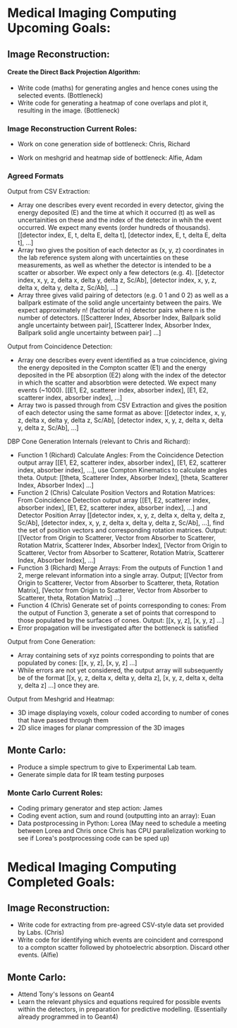 # Medical Imaging Computing Upcoming Goals:


## Image Reconstruction:

#### Create the Direct Back Projection Algorithm:


- Write code (maths) for generating angles and hence cones using the selected events. (Bottleneck)
- Write code for generating a heatmap of cone overlaps and plot it, resulting in the image. (Bottleneck)

### Image Reconstruction Current Roles:

- Work on cone generation side of bottleneck: Chris, Richard

- Work on meshgrid and heatmap side of bottleneck: Alfie, Adam

### Agreed Formats

Output from CSV Extraction: 
- Array one describes every event recorded in every detector, giving the energy deposited (E) and the time at which it occurred (t) as well as uncertainities on these and the index of the detector in whih the event occurred. We expect many events (order hundreds of thousands).
[[detector index, E, t, delta E, delta t], [detector index, E, t, delta E, delta t], ...]
- Array two gives the position of each detector as (x, y, z) coordinates in the lab reference system along with uncertainties on these measurements, as well as whether the detector is intended to be a scatter or absorber. We expect only a few detectors (e.g. 4).
[[detector index, x, y, z, delta x, delta y, delta z, Sc/Ab], [detector index, x, y, z, delta x, delta y, delta z, Sc/Ab], ...]
- Array three gives valid pairing of detectors (e.g. 0 1 and 0 2) as well as a ballpark estimate of the solid angle uncertainty between the pairs. We expect approximately n! (factorial of n) detector pairs where n is the number of detectors.
[[Scatterer Index, Absorber Index, Ballpark solid angle uncertainty between pair], [Scatterer Index, Absorber Index, Ballpark solid angle uncertainty between pair] ...]

Output from Coincidence Detection:
- Array one describes every event identified as a true coincidence, giving the energy deposited in the Compton scatter (E1) and the energy deposited in the PE absorption (E2) along with the index of the detector in which the scatter and absorbtion were detected. We expect many events (~1000).
[[E1, E2, scatterer index, absorber index], [E1, E2, scatterer index, absorber index], ...]
- Array two is passed through from CSV Extraction and gives the position of each detector using the same format as above:
[[detector index, x, y, z, delta x, delta y, delta z, Sc/Ab], [detector index, x, y, z, delta x, delta y, delta z, Sc/Ab], ...]

DBP Cone Generation Internals (relevant to Chris and Richard):
- Function 1 (Richard) Calculate Angles: From the Coincidence Detection output array [[E1, E2, scatterer index, absorber index], [E1, E2, scatterer index, absorber index], ...], use Compton Kinematics to calculate angles theta. Output: [[theta, Scatterer Index, Absorber Index], [theta, Scatterer Index, Absorber Index] ...]
- Function 2 (Chris) Calculate Position Vectors and Rotation Matrices: From Coincidence Detection output array [[E1, E2, scatterer index, absorber index], [E1, E2, scatterer index, absorber index], ...] and Detector Position Array [[detector index, x, y, z, delta x, delta y, delta z, Sc/Ab], [detector index, x, y, z, delta x, delta y, delta z, Sc/Ab], ...], find the set of position vectors and corresponding rotation matrices. Output: [[Vector from Origin to Scatterer, Vector from Absorber to Scatterer, Rotation Matrix, Scatterer Index, Absorber Index], [Vector from Origin to Scatterer, Vector from Absorber to Scatterer, Rotation Matrix, Scatterer Index, Absorber Index], ...]
- Function 3 (Richard) Merge Arrays: From the outputs of Function 1 and 2, merge relevant information into a single array. Output; [[Vector from Origin to Scatterer, Vector from Absorber to Scatterer, theta, Rotation Matrix], [Vector from Origin to Scatterer, Vector from Absorber to Scatterer, theta, Rotation Matrix] ...]
- Function 4 (Chris) Generate set of points corresponding to cones: From the output of Function 3, generate a set of points that correspond to those populated by the surfaces of cones. Output: [[x, y, z], [x, y, z] ...]
- Error propagation will be investigated after the bottleneck is satisfied

Output from Cone Generation:
- Array containing sets of xyz points corresponding to points that are populated by cones:
[[x, y, z], [x, y, z] ...]
- While errors are not yet considered, the output array will subsequently be of the format [[x, y, z, delta x, delta y, delta z], [x, y, z, delta x, delta y, delta z] ...] once they are.

Output from Meshgrid and Heatmap:
- 3D image displaying voxels, colour coded according to number of cones that have passed through them
- 2D slice images for planar compression of the 3D images


## Monte Carlo:

- Produce a simple spectrum to give to Experimental Lab team.
- Generate simple data for IR team testing purposes


### Monte Carlo Current Roles:

- Coding primary generator and step action: James
- Coding event action, sum and round (outputting into an array): Euan
- Data postprocessing in Python: Lorea
(May need to schedule a meeting between Lorea and Chris once Chris has CPU parallelization working to see if Lorea's postprocessing code can be sped up)




# Medical Imaging Computing Completed Goals:

## Image Reconstruction:

- Write code for extracting from pre-agreed CSV-style data set provided by Labs. (Chris)
- Write code for identifying which events are coincident and correspond to a compton scatter followed by photoelectric absorption. Discard other events. (Alfie)

## Monte Carlo:

- Attend Tony's lessons on Geant4
- Learn the relevant physics and equations required for possible events within the detectors, in preparation for predictive modelling. (Essentially already programmed in to Geant4)

